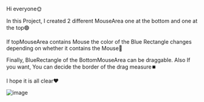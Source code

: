 Hi everyone🌞

In this Project, I created 2 different MouseArea one at the bottom and one at the top🟢

If topMouseArea contains Mouse the color of the Blue Rectangle changes depending on whether it contains the Mouse🔺

Finally, BlueRectangle of the BottomMouseArea can be draggable. Also If you want, You can decide the border of the drag measure⏹️

I hope it is all clear❤️

![image](https://github.com/fatmazayrek/Qt_Quick_and_QML_for_Beginners/assets/91613858/80b22e2f-b561-4df3-8619-519bb576d9e5)
